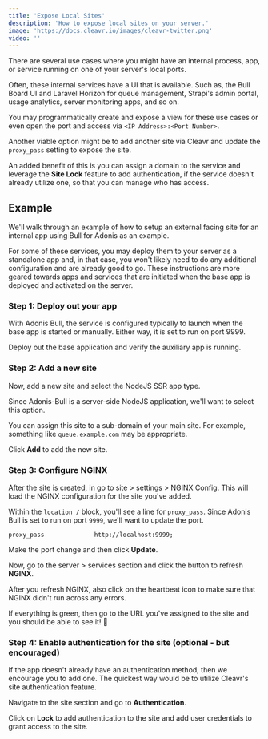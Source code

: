```yaml
---
title: 'Expose Local Sites'
description: 'How to expose local sites on your server.'
image: 'https://docs.cleavr.io/images/cleavr-twitter.png'
video: ''
---
```


There are several use cases where you might have an internal process, app, or service running on one of your server's local ports. 

Often, these internal services have a UI that is available. Such as, the Bull Board UI and Laravel Horizon for queue management, Strapi's admin 
portal, usage analytics, server monitoring apps, and so on. 

You may programmatically create and expose a view for these use cases or even open the port and access via `<IP Address>:<Port Number>`. 

Another viable option might be to add another site via Cleavr and update the `proxy_pass` setting to expose the site.

An added benefit of this is you can assign a domain to the service and leverage the **Site Lock** feature to add authentication, if 
the service doesn't already utilize one, so that you can manage who has access.

## Example
We'll walk through an example of how to setup an external facing site for an internal app using Bull for Adonis as an example. 

<base-info>
For some of these services, you may deploy them to your server as a standalone app and, in that case, you won't likely need to do 
any additional configuration and are already good to go. These instructions are more geared towards apps and services that are initiated
when the base app is deployed and activated on the server. 
</base-info>

### Step 1: Deploy out your app
With Adonis Bull, the service is configured typically to launch when the base app is started or manually. Either way, it is set to 
run on port 9999. 

Deploy out the base application and verify the auxiliary app is running. 

### Step 2: Add a new site
Now, add a new site and select the NodeJS SSR app type. 

Since Adonis-Bull is a server-side NodeJS application, we'll want to select this option. 

You can assign this site to a sub-domain of your main site. For example, something like `queue.example.com` may be appropriate. 

Click **Add** to add the new site. 

### Step 3: Configure NGINX
After the site is created, in go to site > settings > NGINX Config. This will load the NGINX configuration for the site you've added. 

Within the `location /` block, you'll see a line for `proxy_pass`. Since Adonis Bull is set to run on port `9999`, we'll want to update
the port. 

```
proxy_pass              http://localhost:9999;
```
Make the port change and then click **Update**. 

Now, go to the server > services section and click the button to refresh **NGINX**. 

After you refresh NGINX, also click on the heartbeat icon to make sure that NGINX didn't run across any errors. 

If everything is green, then go to the URL you've assigned to the site and you should be able to see it! 🚀

### Step 4: Enable authentication for the site (optional - but encouraged)
If the app doesn't already have an authentication method, then we encourage you to add one. The quickest way would be to 
utilize Cleavr's site authentication feature. 

Navigate to the site section and go to **Authentication**. 

Click on **Lock** to add authentication to the site and add user credentials to grant access to the site. 
